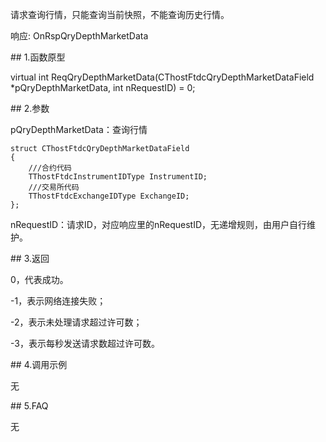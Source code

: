 <p>请求查询行情，只能查询当前快照，不能查询历史行情。</p>
<p>响应: OnRspQryDepthMarketData</p>
<span class="anchor" id="af50c247-52f2-45d8-a6bf-29b023573a91"></span>
## 1.函数原型
<p>virtual int ReqQryDepthMarketData(CThostFtdcQryDepthMarketDataField *pQryDepthMarketData, int nRequestID) = 0;</p>
<span class="anchor" id="882bfe97-a546-4764-a8de-72a0a6e63625"></span>
## 2.参数
<p>pQryDepthMarketData：查询行情</p>
<pre><code>struct CThostFtdcQryDepthMarketDataField
{
    ///合约代码
    TThostFtdcInstrumentIDType InstrumentID;
    ///交易所代码
    TThostFtdcExchangeIDType ExchangeID;
};
</code></pre>
<p>nRequestID：请求ID，对应响应里的nRequestID，无递增规则，由用户自行维护。</p>
<span class="anchor" id="9baf0fdf-e85e-4e70-af7d-6bddd39c9afd"></span>
## 3.返回
<p>0，代表成功。</p>
<p>-1，表示网络连接失败；</p>
<p>-2，表示未处理请求超过许可数；</p>
<p>-3，表示每秒发送请求数超过许可数。</p>
<span class="anchor" id="ae6c5f88-9276-462c-a5aa-d60ac0acbb34"></span>
## 4.调用示例
<p>无</p>
<span class="anchor" id="570d9ae0-7f55-4fcc-8849-45d8a8265d6c"></span>
## 5.FAQ
<p>无</p>
